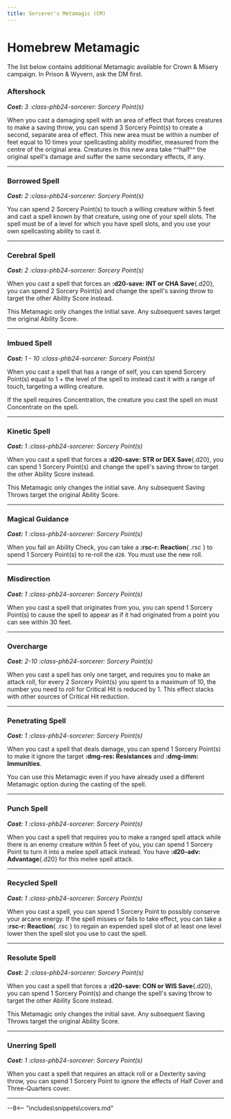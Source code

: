 ```yaml
---
title: Sorcerer's Metamagic (CM)
---
```


# Homebrew Metamagic

The list below contains additional Metamagic available for Crown & Misery campaign. In Prison & Wyvern, ask the DM first.

### Aftershock

_**Cost:** 3 :class-phb24-sorcerer: Sorcery Point(s)_

When you cast a damaging spell with an area of effect that forces creatures to make a saving throw, you can spend 3 Sorcery Point(s) to create a second, separate area of effect. This new area must be within a number of feet equal to 10 times your spellcasting ability modifier, measured from the centre of the original area. Creatures in this new area take ^^half^^ the original spell's damage and suffer the same secondary effects, if any.

---

### Borrowed Spell

_**Cost:** 2 :class-phb24-sorcerer: Sorcery Point(s)_

You can spend 2 Sorcery Point(s) to touch a willing creature within 5 feet and cast a spell known by that creature, using one of your spell slots. The spell must be of a level for which you have spell slots, and you use your own spellcasting ability to cast it.

---

### Cerebral Spell

_**Cost:** 2 :class-phb24-sorcerer: Sorcery Point(s)_

When you cast a spell that forces an **:d20-save: INT or CHA Save**{.d20}, you can spend 2 Sorcery Point(s) and change the spell's saving throw to target the other Ability Score instead.

This Metamagic only changes the initial save. Any subsequent saves target the original Ability Score.

---

### Imbued Spell

_**Cost:** 1 - 10 :class-phb24-sorcerer: Sorcery Point(s)_

When you cast a spell that has a range of self, you can spend Sorcery Point(s) equal to 1 + the level of the spell to instead cast it with a range of touch, targeting a willing creature.

If the spell requires Concentration, the creature you cast the spell on must Concentrate on the spell.

---

### Kinetic Spell

_**Cost:** 1 :class-phb24-sorcerer: Sorcery Point(s)_

When you cast a spell that forces a **:d20-save: STR or DEX Save**{.d20}, you can spend 1 Sorcery Point(s) and change the spell's saving throw to target the other Ability Score instead.

This Metamagic only changes the initial save. Any subsequent Saving Throws target the original Ability Score.

---

### Magical Guidance

_**Cost:** 1 :class-phb24-sorcerer: Sorcery Point(s)_

When you fail an Ability Check, you can take a **:rsc-r: Reaction**{ .rsc } to spend 1 Sorcery Point(s) to re-roll the `d20`. You must use the new roll.

---

### Misdirection

_**Cost:** 1 :class-phb24-sorcerer: Sorcery Point(s)_

When you cast a spell that originates from you, you can spend 1 Sorcery Point(s) to cause the spell to appear as if it had originated from a point you can see within 30 feet.

---

### Overcharge

_**Cost:** 2-10 :class-phb24-sorcerer: Sorcery Point(s)_

When you cast a spell has only one target, and requires you to make an attack roll, for every 2 Sorcery Point(s) you spent to a maximum of 10, the number you need to roll for Critical Hit is reduced by 1. This effect stacks with other sources of Critical Hit reduction.

---

### Penetrating Spell

_**Cost:** 1 :class-phb24-sorcerer: Sorcery Point(s)_

When you cast a spell that deals damage, you can spend 1 Sorcery Point(s) to make it ignore the target **:dmg-res: Resistances** and **:dmg-imm: Immunities**. 

You can use this Metamagic even if you have already used a different Metamagic option during the casting of the spell.

---

### Punch Spell

_**Cost:** 1 :class-phb24-sorcerer: Sorcery Point(s)_

When you cast a spell that requires you to make a ranged spell attack while there is an enemy creature within 5 feet of you, you can spend 1 Sorcery Point to turn it into a melee spell attack instead. You have **:d20-adv: Advantage**{.d20} for this melee spell attack.

---

### Recycled Spell

_**Cost:** 1 :class-phb24-sorcerer: Sorcery Point(s)_

When you cast a spell, you can spend 1 Sorcery Point to possibly conserve your arcane energy. If the spell misses or fails to take effect, you can take a **:rsc-r: Reaction**{ .rsc } to regain an expended spell slot of at least one level lower then the spell slot you use to cast the spell.

---

### Resolute Spell

_**Cost:** 2 :class-phb24-sorcerer: Sorcery Point(s)_

When you cast a spell that forces a **:d20-save: CON or WIS Save**{.d20}, you can spend 1 Sorcery Point(s) and change the spell's saving throw to target the other Ability Score instead.

This Metamagic only changes the initial save. Any subsequent Saving Throws target the original Ability Score.

---

### Unerring Spell

_**Cost:** 1 :class-phb24-sorcerer: Sorcery Point(s)_

When you cast a spell that requires an attack roll or a Dexterity saving throw, you can spend 1 Sorcery Point to ignore the effects of Half Cover and Three-Quarters cover.

---

--8<-- "includes\snippets\covers.md"
